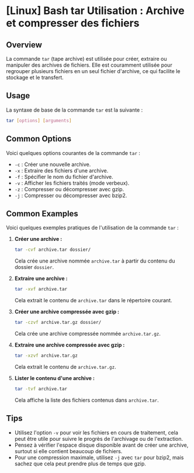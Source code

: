 # [Linux] Bash tar Utilisation : Archive et compresser des fichiers

## Overview
La commande `tar` (tape archive) est utilisée pour créer, extraire ou manipuler des archives de fichiers. Elle est couramment utilisée pour regrouper plusieurs fichiers en un seul fichier d'archive, ce qui facilite le stockage et le transfert.

## Usage
La syntaxe de base de la commande `tar` est la suivante :

```bash
tar [options] [arguments]
```

## Common Options
Voici quelques options courantes de la commande `tar` :

- `-c` : Créer une nouvelle archive.
- `-x` : Extraire des fichiers d'une archive.
- `-f` : Spécifier le nom du fichier d'archive.
- `-v` : Afficher les fichiers traités (mode verbeux).
- `-z` : Compresser ou décompresser avec gzip.
- `-j` : Compresser ou décompresser avec bzip2.

## Common Examples
Voici quelques exemples pratiques de l'utilisation de la commande `tar` :

1. **Créer une archive :**
   ```bash
   tar -cvf archive.tar dossier/
   ```
   Cela crée une archive nommée `archive.tar` à partir du contenu du dossier `dossier`.

2. **Extraire une archive :**
   ```bash
   tar -xvf archive.tar
   ```
   Cela extrait le contenu de `archive.tar` dans le répertoire courant.

3. **Créer une archive compressée avec gzip :**
   ```bash
   tar -czvf archive.tar.gz dossier/
   ```
   Cela crée une archive compressée nommée `archive.tar.gz`.

4. **Extraire une archive compressée avec gzip :**
   ```bash
   tar -xzvf archive.tar.gz
   ```
   Cela extrait le contenu de `archive.tar.gz`.

5. **Lister le contenu d'une archive :**
   ```bash
   tar -tvf archive.tar
   ```
   Cela affiche la liste des fichiers contenus dans `archive.tar`.

## Tips
- Utilisez l'option `-v` pour voir les fichiers en cours de traitement, cela peut être utile pour suivre le progrès de l'archivage ou de l'extraction.
- Pensez à vérifier l'espace disque disponible avant de créer une archive, surtout si elle contient beaucoup de fichiers.
- Pour une compression maximale, utilisez `-j` avec `tar` pour bzip2, mais sachez que cela peut prendre plus de temps que gzip.